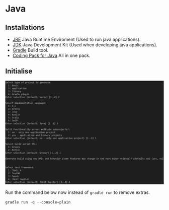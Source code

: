 # Java

## Installations
* [JRE](https://www.oracle.com/java/technologies/downloads/) Java Runtime Enviroment (Used to run java applications).
* [JDK](https://www.oracle.com/java/technologies/downloads/) Java Development Kit (Used when developing java applications).
* [Gradle](https://gradle.org/install/) Build tool.
* [Coding Pack for Java](https://code.visualstudio.com/docs/java/java-tutorial) All in one pack.

## Initialise

![Gradle initialisation steps through command prompt](./images/gradle-init.png "Gradle initialisation steps through command prompt")

Run the command below now instead of `gradle run` to remove extras.
```java
gradle run -q --console=plain
```